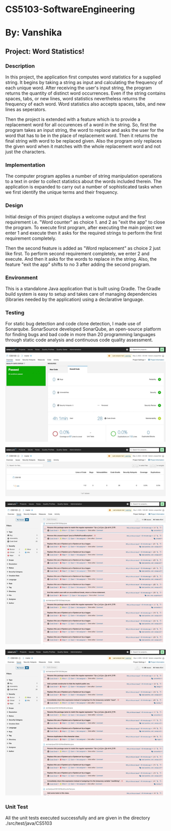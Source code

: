 # CS5103-SoftwareEngineering
# By: Vanshika

## Project: Word Statistics!
### Description

In this project, the application first computes word statistics for a supplied string. It begins by taking a string as input and calculating the frequency of each unique word. After receiving the user's input string, the program returns the quantity of distinct word occurrences. Even if the string contains spaces, tabs, or new lines, word statistics nevertheless returns the frequency of each word. Word statistics also accepts spaces, tabs, and new lines as seperators.

Then the project is extended with a feature which is to provide a replacement word for all occurences of a word in the string. So, first the program takes an input string, the word to replace and asks the user for the word that has to be in the place of replacement word. Then it returns the final string with word to be replaced given. Also the program only replaces the given word when it matches with the whole replacement word and not just the characters.

### Implementation
The computer program applies a number of string manipulation operations to a text in order to collect statistics about the words included therein. The application is expanded to carry out a number of sophisticated tasks when we first identify the unique terms and their frequency.

### Design
Initial design of this project displays a welcome output and the first requirement i.e. "Word counter" as choice 1. and 2 as "exit the app" to close the program. To execute first program, after executing the main project we enter 1 and execute then it asks for the required strings to perform the first requirement completely.

Then the second feature is added as "Word replacement" as choice 2 just like first. To perform second requirement completely, we enter 2 and execute. And then it asks for the words to replace in the string. Also, the feature "exit the app" shifts to no 3 after adding the second program.

### Environment

This is a standalone Java application that is built using Gradle. The Gradle build system is easy to setup and takes care of managing dependencies (libraries needed by the application) using a declarative language.

### Testing
For static bug detection and code clone detection, I made use of Sonarqube. SonarSource developed SonarQube, an open-source platform for finding bugs and bad code in more than 20 programming languages through static code analysis and continuous code quality assessment.

![Screenshot 1](https://github.com/vanshika1009/CS5103-SoftwareEngineering/blob/main/Software%20Engineering%20screenshots/1.jpeg)


![Screenshot 2](https://github.com/vanshika1009/CS5103-SoftwareEngineering/blob/main/Software%20Engineering%20screenshots/2.jpeg)


![Screenshot 3](https://github.com/vanshika1009/CS5103-SoftwareEngineering/blob/main/Software%20Engineering%20screenshots/3.jpeg)


![Screenshot 4](https://github.com/vanshika1009/CS5103-SoftwareEngineering/blob/main/Software%20Engineering%20screenshots/4.jpeg)


### Unit Test

All the unit tests executed successfully and are given in the directory ./src/test/java/CS5103


